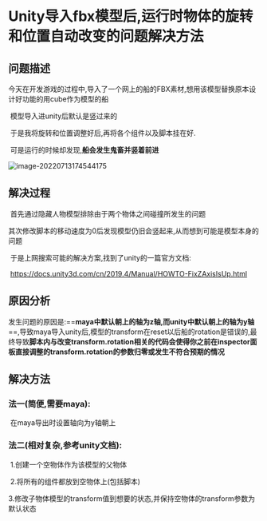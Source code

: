 # Unity导入fbx模型后,运行时物体的旋转和位置自动改变的问题解决方法



## 问题描述

​	今天在开发游戏的过程中,导入了一个网上的船的FBX素材,想用该模型替换原本设计好功能的用cube作为模型的船

​	模型导入进unity后默认是竖过来的

​	于是我将旋转和位置调整好后,再将各个组件以及脚本挂在好.

​	可是运行的时候却发现,**船会发生鬼畜并竖着前进**

![image-20220713174544175](https://jupiter-typora-pic.oss-cn-shanghai.aliyuncs.com/image-20220713174544175.png)



## 解决过程

​	首先通过隐藏人物模型排除由于两个物体之间碰撞所发生的问题

​	其次修改脚本的移动速度为0后发现模型仍旧会竖起来,从而想到可能是模型本身的问题

​	于是上网搜索可能的解决方案,找到了unity的一篇官方文档:

​	https://docs.unity3d.com/cn/2019.4/Manual/HOWTO-FixZAxisIsUp.html



## 原因分析

​	发生问题的原因是:==**maya中默认朝上的轴为z轴,而unity中默认朝上的轴为y轴**==,导致maya导入unity后,模型的transform在reset以后船的rotation是错误的,最终导致**脚本内与改变transform.rotation相关的代码会使得你之前在inspector面板直接调整的transform.rotation的参数归零或发生不符合预期的情况**



## 解决方法

### 	法一(简便,需要maya):

​		在maya导出时设置轴向为y轴朝上

### 	法二(相对复杂,参考unity文档):

​		1.创建一个空物体作为该模型的父物体

​		2.将所有的组件都放到空物体上(包括脚本)

​		3.修改子物体模型的transform值到想要的状态,并保持空物体的transform参数为默认状态